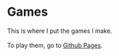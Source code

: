 
<h1>Games</h1>

This is where I put the games I make. 
<br> <!-- PROBLEM: link does not open in new tab? I have no idea why... --> <br>
To play them, go to <a href="https://temwatchegg.github.io/Games/" target="_blank">Github Pages</a>. 

